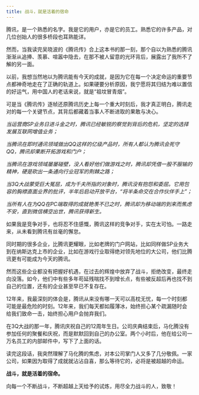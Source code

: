 ```yaml
---
title: 战斗，就是活着的宿命
---
```


腾讯，是一个熟悉的名字。我是它的用户，亦是它的员工。熟悉它的许多产品，对几位创始人的很多桥段也耳熟能详。

然而，当我读完吴晓波的《腾讯传》合上这本书的那一刻，那个自以为熟悉的腾讯渐渐从追捧、羡慕、喧嚣中隐去，在那不被人留意的光环背后，展露出了我所不了解的另一面。

以前，我想当然地以为腾讯能有今天的成就，是因为它在每一个决定命运的重要节点都神奇地走在了正确的轨道上。如果硬要分析原因，我宁愿将其归结为难以置信的好运气，用中国人的老话来说，就是“祖坟冒青烟”。

可是当《腾讯传》逐帧还原腾讯历史上每一个重大时刻后，我才真正明白，腾讯走对的每一个关键节点，其背后都藏着当事人不断进取的果敢与决心。

*当运营商SP业务日进斗金之时，腾讯已经敏锐的察觉到背后的危机，坚定的选择发展互联网增值业务；*

*当腾讯在即时通讯领域做出QQ这样的亿级产品时，所有人都认为腾讯会死守QQ，腾讯却果断开拓游戏和门户；*

*当腾讯在游戏领域屡屡碰壁，没人看好他们做游戏之时，腾讯却凭借一股不服输的精神，硬是砍出一条通向行业冠军的荆棘之路；*

*当3Q大战蒙受巨大冤屈，成为千夫所指的对象时，腾讯没有抱怨和委屈。它用包容的胸襟直面业界的批评，半年后启动开放平台，“将半条命交在合作伙伴手上”；*

*当所有人在为QQ在PC端取得的成就艳羡不已之时，腾讯却为移动端的到来而焦虑不安，直到微信横空出世，腾讯获得新生。*

如果我是竞争对手，也将忍不住感慨，腾讯这样的竞争对手，实在太可怕。一路走来，从未看到腾讯有丝毫的懈怠。

同时期的很多企业，比腾讯更耀眼，比如老牌的门户网站，比如同样做SP业务大到在纳斯达克上市的企业，比如在游戏行业取得绝对领先地位的大公司，他们比腾讯更有可能成为今天的腾讯。

然而这些企业都没有把握好机遇，在过去的辉煌中放弃了战斗，拒绝改变，最终走向没落。如今，他们中有些多年苟延残喘找不到增长点，有些被反超后再也找不到自己的位置，还有的企业甚至早已不复存在。



12年来，我最深刻的体会是，腾讯从来没有哪一天可以高枕无忧，每一个时刻都可能是最危险的时刻。12年来，我们每天都如履薄冰，始终担心某个疏漏随时会给我们致命一击，始终担心用户会抛弃我们。

在3Q大战的那一年，腾讯庆祝自己的12周年生日。公司庆典结束后，马化腾没有参加任何的聚餐和庆祝，而是默默回到自己的办公室。两个小时后，他在给公司一万名员工的内部邮件中，写下了上面的话。

读完这段话，我突然理解了马化腾的焦虑，对本公司掌门人又多了几分敬佩。一家公司，如果因为取得了成就就沾沾自喜，那么等待它的，必将是被超越的命运。


**战斗，就是活着的宿命。**


向每一个不断战斗，不断超越上天给予的试炼，用尽全力战斗的人，致敬！